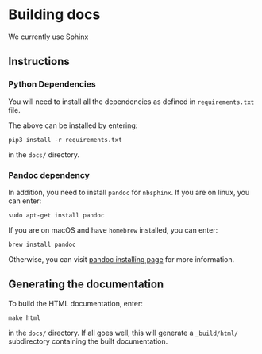 # Building docs

We currently use Sphinx

## Instructions

### Python Dependencies

You will need to install all the dependencies as defined in `requirements.txt` file.

The above can be installed by entering:

    pip3 install -r requirements.txt

in the `docs/` directory.

### Pandoc dependency

In addition, you need to install `pandoc` for `nbsphinx`. If you are on linux, you can enter:

    sudo apt-get install pandoc

If you are on macOS and have `homebrew` installed, you can enter:

    brew install pandoc

Otherwise, you can visit [pandoc installing page](https://pandoc.org/installing.html) for more information.

## Generating the documentation

To build the HTML documentation, enter:

    make html

in the `docs/` directory. If all goes well, this will generate a `_build/html/` subdirectory containing the built documentation.